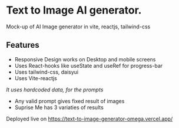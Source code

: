 # Text to Image AI generator.
Mock-up of AI Image generator in vite, reactjs, tailwind-css

## Features
- Responsive Design works on Desktop and mobile screens
- Uses React-hooks like useState and useRef for progress-bar
- Uses tailwind-css, daisyui
- Uses Vite-reactjs

*It uses hardcoded data, for the prompts*
 - Any valid prompt gives fixed result of images
 - Suprise Me has 3 variaties of results
 
 Deployed live on https://text-to-image-generator-omega.vercel.app/
